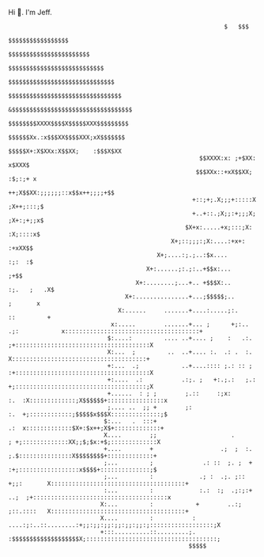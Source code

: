 Hi 👋. I'm Jeff.


                                                                                                                                                             
                                                                                                                                                             
                                                                                                                                                             
                                                                                                                                                             
                                                                                                                                                             
                                                                                                                                                             
                                                                                                                                                             
                                                                                                                                                             
                                                                                                                                                             
                                                                                                                                                             
                                                                                                                                                             
                                                                                                                                                             
                                                                                                                                                             
                                                                                                                                                             
                                                                                                                                                             
                                                                                                                                                             
                                                                                                                                                             
                                                                                                                                                             
                                                                                                                                                             
                                                                                                                                                             
                                                                                                                                                             
                                                                                                                                                             
                                                                                                                                                             
                                                                                                                                                             
                                                                                                                                                             
                                                                                                                                                             
                                                                                                                                                             
                                                                                                                                                             
                                                                                                                                                             
                                                                                                                                                             
                                                                                                                                                             
                                                                                                                                                             
                                                                 $   $$$                                                                                     
                                                              $$$$$$$$$$$$$$$$$                                                                              
                                                            $$$$$$$$$$$$$$$$$$$$$$$                                                                          
                                                         $$$$$$$$$$$$$$$$$$$$$$$$$$$                                                                         
                                                       $$$$$$$$$$$$$$$$$$$$$$$$$$$$$$                                                                        
                                                       $$$$$$$$$$$$$$$$$$$$$$$$$$$$$$$$                                                                      
                                                       &$$$$$$$$$$$$$$$$$$$$$$$$$$$$$$$$$$                                                                   
                                                        $$$$$$$$XXXX$$$$X$$$$$XXX$$$$$$$$$                                                                   
                                                        $$$$$$Xx.:x$$$XX$$$$XXX;xX$$$$$$$                                                                    
                                                         $$$$$X+:X$XXx:X$$XX;    :$$$X$XX                                                                    
                                                          $$XXXX:x: ;+$XX:         x$XXX$                                                                    
                                                         $$$XXx::+xX$$XX;   :$;:;+ x                                                                         
                                                        ++;X$$XX:;;;;;;::x$$x++;;;;+$$                                                                       
                                                        +::;+;.X;;;+:::::X ;X++;:::;$                                                                        
                                                        +..+::.;X;;:+;;;X; ;X+:;+;;x$                                                                        
                                                      $X+x:.....+x;:::;X:  :X;::::x$                                                                         
                                                  X+;::;;;:;X:....:+x+:     :+xXX$$                                                                          
                                              X+;....:;.;..:$x....         :;:  :$                                                                           
                                           X+:......;:.;:..+$$x:...             ;+$$                                                                         
                                        X+:........;...+.. +$$$X:..      :;.   ;   .X$                                                                       
                                     X+:...............+...;$$$$$;..          ;       x                                                                      
                                   X:......     .......+....:.....;:.       ::         +                                                                     
                                 x:.....        .......+... ;      +;:.. .;:            x::::::::::::::::::::::::::::::::::::::+                             
                                $:....:         .... ..+.... ;    :   .:.              ;+::::::::::::::::::::::::::::::::::::::X                             
                                X:...  ;         ..  ..+.... :.  .: .  :.              X::::::::::::::::::::::::::::::::::::::+                              
                                +:...  .;            ..+....:::: ;.: :: ;             :+::::::::::::::::::::::::::::::::::::::X                              
                                +:....  .:           .:;. ;   +:.;.:   ;.:            +;:::::::::::::::::::::::::::::::::::::;X                              
                                +......  : ; ;        ;.::     :;x:              :.  :X:::::::::::::;X$$$$$$+::::::::::::::::x                               
                                ;.... ..  ;; +        ;:                         :.  +;::::::::::::;$$$$$x$$$X::::::::::::::;$                               
                               $:...   .  :::+                                   .:  x:::::::::::::$X+:$x++;X$+:::::::::::::+                                
                               X....        ;;                     .              ; +;:::::::::::::XX;;$;$x:+$;:::::::::::::X                                
                               +....        +                   .;  ;  :.         ;.$:::::::::::::::X$$$$$$$$+:::::::::::::+                                 
                               ;...         ;              .: ::  ;. ;  +         :+;:::::::::::::::::x$$$$+::::::::::::::;$                                 
                               ;...         :             .; :  .;. ;:: +;;:       X::::::::::::::::::::::::::::::::::::::+                                  
                               :...         :             :.:  :;  .;:;:+    ..;  ;+::::::::::::::::::::::::::::::::::::::x                                  
                              X:...         :            +        ..:; ;::.::::   X::::::::::::::::::::::::::::::::::::::+                                   
                              X....         :           :     ....:;:..::........:+;;:;;:;;:;;:;;:;;:;::::::::::::::::::;X                                   
                              +:::..........::.........;.    :$$$$$$$$$$$$$$$$$$$X;:::::::::::::::::::::::::::::::::::::;                                    
                                                       $$$$$                                                                                                 
